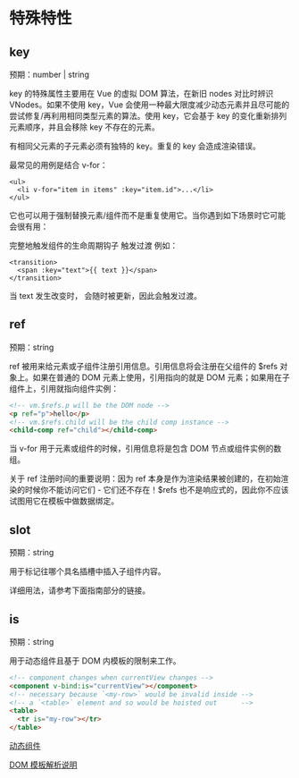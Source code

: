 # 特殊特性

## key 

预期：number | string

key 的特殊属性主要用在 Vue 的虚拟 DOM 算法，在新旧 nodes 对比时辨识 VNodes。如果不使用 key，Vue 会使用一种最大限度减少动态元素并且尽可能的尝试修复/再利用相同类型元素的算法。使用 key，它会基于 key 的变化重新排列元素顺序，并且会移除 key 不存在的元素。

有相同父元素的子元素必须有独特的 key。重复的 key 会造成渲染错误。

最常见的用例是结合 v-for：

    <ul>
      <li v-for="item in items" :key="item.id">...</li>
    </ul>

它也可以用于强制替换元素/组件而不是重复使用它。当你遇到如下场景时它可能会很有用：

完整地触发组件的生命周期钩子
触发过渡
例如：

    <transition>
      <span :key="text">{{ text }}</span>
    </transition>

当 text 发生改变时，<span> 会随时被更新，因此会触发过渡。

## ref

预期：string

ref 被用来给元素或子组件注册引用信息。引用信息将会注册在父组件的 $refs 对象上。如果在普通的 DOM 元素上使用，引用指向的就是 DOM 元素；如果用在子组件上，引用就指向组件实例：

```html
<!-- vm.$refs.p will be the DOM node -->
<p ref="p">hello</p>
<!-- vm.$refs.child will be the child comp instance -->
<child-comp ref="child"></child-comp>
```

当 v-for 用于元素或组件的时候，引用信息将是包含 DOM 节点或组件实例的数组。

关于 ref 注册时间的重要说明：因为 ref 本身是作为渲染结果被创建的，在初始渲染的时候你不能访问它们 - 它们还不存在！$refs 也不是响应式的，因此你不应该试图用它在模板中做数据绑定。

## slot

预期：string

用于标记往哪个具名插槽中插入子组件内容。

详细用法，请参考下面指南部分的链接。

## is

预期：string

用于动态组件且基于 DOM 内模板的限制来工作。

```html
<!-- component changes when currentView changes -->
<component v-bind:is="currentView"></component>
<!-- necessary because `<my-row>` would be invalid inside -->
<!-- a `<table>` element and so would be hoisted out      -->
<table>
  <tr is="my-row"></tr>
</table>
```

[动态组件](https://cn.vuejs.org/v2/guide/components.html#动态组件)

[DOM 模板解析说明](https://cn.vuejs.org/v2/guide/components.html#DOM-模板解析说明)

